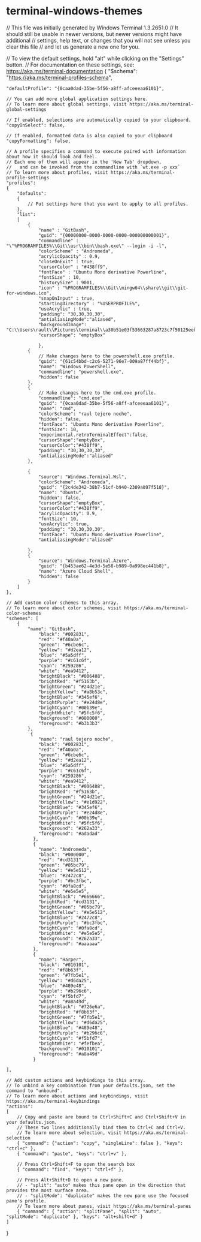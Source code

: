 # terminal-windows-themes

// This file was initially generated by Windows Terminal 1.3.2651.0
// It should still be usable in newer versions, but newer versions might have additional
// settings, help text, or changes that you will not see unless you clear this file
// and let us generate a new one for you.

// To view the default settings, hold "alt" while clicking on the "Settings" button.
// For documentation on these settings, see: https://aka.ms/terminal-documentation
{
    "$schema": "https://aka.ms/terminal-profiles-schema",

    "defaultProfile": "{0caa0dad-35be-5f56-a8ff-afceeeaa6101}",

    // You can add more global application settings here.
    // To learn more about global settings, visit https://aka.ms/terminal-global-settings

    // If enabled, selections are automatically copied to your clipboard.
    "copyOnSelect": false,

    // If enabled, formatted data is also copied to your clipboard
    "copyFormatting": false,

    // A profile specifies a command to execute paired with information about how it should look and feel.
    // Each one of them will appear in the 'New Tab' dropdown,
    //   and can be invoked from the commandline with `wt.exe -p xxx`
    // To learn more about profiles, visit https://aka.ms/terminal-profile-settings
    "profiles":
    {
        "defaults":
        {
            // Put settings here that you want to apply to all profiles.
        },
        "list":
        [   
            {
                "name" : "GitBash",
                "guid": "{00000000-0000-0000-0000-000000000001}",
                "commandline" : "\"%PROGRAMFILES%\\Git\\usr\\bin\\bash.exe\" --login -i -l",
                "colorScheme" : "Andromeda",
                "acrylicOpacity" : 0.9,
                "closeOnExit" : true,
                "cursorColor" : "#438ff9",
                "fontFace" : "Ubuntu Mono derivative Powerline",
                "fontSize" : 10,
                "historySize" : 9001,
                "icon" : "%PROGRAMFILES%\\Git\\mingw64\\share\\git\\git-for-windows.ico", 
                "snapOnInput" : true,
                "startingDirectory" : "%USERPROFILE%",
                "useAcrylic" : true,
                "padding": "30,30,30,30",
                "antialiasingMode":"aliased",
                "backgroundImage": "C:\\Users\rault\\Pictures\terminal\\a30b51e03f53663287a8723c7f50125eeb7b88ea.jpg",
                "cursorShape": "emptyBox"
                
                },
            {
                // Make changes here to the powershell.exe profile.
                "guid": "{61c54bbd-c2c6-5271-96e7-009a87ff44bf}",
                "name": "Windows PowerShell",
                "commandline": "powershell.exe",
                "hidden": false
            },
            {
                // Make changes here to the cmd.exe profile.
                "commandline": "cmd.exe",
                "guid": "{0caa0dad-35be-5f56-a8ff-afceeeaa6101}",
                "name": "cmd",
                "colorScheme": "raul tejero noche",
                "hidden": false,
		        "fontFace": "Ubuntu Mono derivative Powerline",
		        "fontSize": 10,
		        "experimental.retroTerminalEffect":false,
		        "cursorShape":"emptyBox",
                "cursorColor":"#438ff9",
                "padding": "30,30,30,30",
                "antialiasingMode":"aliased"
            },

            {
                "source": "Windows.Terminal.Wsl",
                "colorScheme": "Andromeda",
                "guid": "{2c4de342-38b7-51cf-b940-2309a097f518}",
                "name": "Ubuntu",
                "hidden": false,
                "cursorShape":"emptyBox",
                "cursorColor":"#438ff9",
                "acrylicOpacity": 0.9,
                "fontSize": 10,
                "useAcrylic": true,
                "padding": "30,30,30,30",
                "fontFace": "Ubuntu Mono derivative Powerline",
                "antialiasingMode":"aliased"

            },
            {
                "source": "Windows.Terminal.Azure",
                "guid": "{b453ae62-4e3d-5e58-b989-0a998ec441b8}",
                "name": "Azure Cloud Shell",
                "hidden": false
            }
        ]
    },

    // Add custom color schemes to this array.
    // To learn more about color schemes, visit https://aka.ms/terminal-color-schemes
    "schemes": [
        {
            "name": "GitBash",
                "black": "#002831",
                "red": "#f40a0a",
                "green": "#6cbe6c",
                "yellow": "#d2ea12",
                "blue": "#5a5dff",
                "purple": "#c61c6f",
                "cyan": "#259286",
                "white": "#ea9412",
                "brightBlack": "#006488",
                "brightRed": "#f5163b",
                "brightGreen": "#24d21e",
                "brightYellow": "#a8b53c",
                "brightBlue": "#345ef6",
                "brightPurple": "#e24d8e",
                "brightCyan": "#00b39e",
                "brightWhite": "#5fc5f6",
                "background": "#000000",
                "foreground": "#b3b3b3"
            },  
             {
                "name": "raul tejero noche",
                "black": "#002831",
                "red": "#f40a0a",
                "green": "#6cbe6c",
                "yellow": "#d2ea12",
                "blue": "#5a5dff",
                "purple": "#c61c6f",
                "cyan": "#259286",
                "white": "#ea9412",
                "brightBlack": "#006488",
                "brightRed": "#f5163b",
                "brightGreen": "#24d21e",
                "brightYellow": "#e1d922",
                "brightBlue": "#345ef6",
                "brightPurple": "#e24d8e",
                "brightCyan": "#00b39e",
                "brightWhite": "#5fc5f6",
                "background": "#262a33",
                "foreground": "#adadad"
              },
              {
                "name": "Andromeda",
                "black": "#000000",
                "red": "#cd3131",
                "green": "#05bc79",
                "yellow": "#e5e512",
                "blue": "#2472c8",
                "purple": "#bc3fbc",
                "cyan": "#0fa8cd",
                "white": "#e5e5e5",
                "brightBlack": "#666666",
                "brightRed": "#cd3131",
                "brightGreen": "#05bc79",
                "brightYellow": "#e5e512",
                "brightBlue": "#2472c8",
                "brightPurple": "#bc3fbc",
                "brightCyan": "#0fa8cd",
                "brightWhite": "#e5e5e5",
                "background": "#262a33",
                "foreground": "#aaaaaa"
              },
              {
                "name": "Harper",
                "black": "#010101",
                "red": "#f8b63f",
                "green": "#7fb5e1",
                "yellow": "#d6da25",
                "blue": "#489e48",
                "purple": "#b296c6",
                "cyan": "#f5bfd7",
                "white": "#a8a49d",
                "brightBlack": "#726e6a",
                "brightRed": "#f8b63f",
                "brightGreen": "#7fb5e1",
                "brightYellow": "#d6da25",
                "brightBlue": "#489e48",
                "brightPurple": "#b296c6",
                "brightCyan": "#f5bfd7",
                "brightWhite": "#fefbea",
                "background": "#010101",
                "foreground": "#a8a49d"
              }
        
    ],

    // Add custom actions and keybindings to this array.
    // To unbind a key combination from your defaults.json, set the command to "unbound".
    // To learn more about actions and keybindings, visit https://aka.ms/terminal-keybindings
    "actions":
    [
        // Copy and paste are bound to Ctrl+Shift+C and Ctrl+Shift+V in your defaults.json.
        // These two lines additionally bind them to Ctrl+C and Ctrl+V.
        // To learn more about selection, visit https://aka.ms/terminal-selection
        { "command": {"action": "copy", "singleLine": false }, "keys": "ctrl+c" },
        { "command": "paste", "keys": "ctrl+v" },

        // Press Ctrl+Shift+F to open the search box
        { "command": "find", "keys": "ctrl+f" },

        // Press Alt+Shift+D to open a new pane.
        // - "split": "auto" makes this pane open in the direction that provides the most surface area.
        // - "splitMode": "duplicate" makes the new pane use the focused pane's profile.
        // To learn more about panes, visit https://aka.ms/terminal-panes
        { "command": { "action": "splitPane", "split": "auto", "splitMode": "duplicate" }, "keys": "alt+shift+d" }
    ]
}

